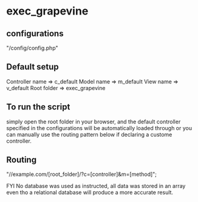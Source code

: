 # exec_grapevine

configurations
------------
"/config/config.php"

Default setup
----------------
Controller name => c_default
Model name => m_default
View name => v_default
Root folder => exec_grapevine

To run the script
------------------
simply open the root folder in your browser, and the default controller specified in the configurations will be automatically loaded through
or you can manually use the routing pattern below if declaring a custome controller.

Routing
--------
"//example.com/[root_folder]/?c=[controller]&m=[method]";

FYI
No database was used as instructed, all data was stored in an array even tho a relational database will produce a more accurate result.



